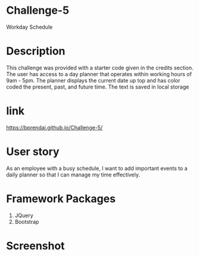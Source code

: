 # Challenge-5
Workday Schedule

# Description 
This challenge was provided with a starter code given in the credits section. The user has access to a day planner that operates within working hours of 9am - 5pm. The planner displays the current date up top and has color coded the present, past, and future time. The text is saved in local storage

# link 
https://bprendaj.github.io/Challenge-5/

# User story
As an employee with a busy schedule, I want to add important events to a daily planner so that I can manage my time effectively.

# Framework Packages
1. JQuery
2. Bootstrap

# Screenshot
